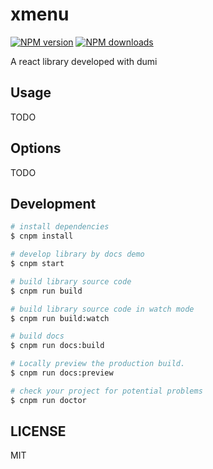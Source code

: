 # xmenu

[![NPM version](https://img.shields.io/npm/v/xmenu.svg?style=flat)](https://npmjs.org/package/xmenu)
[![NPM downloads](http://img.shields.io/npm/dm/xmenu.svg?style=flat)](https://npmjs.org/package/xmenu)

A react library developed with dumi

## Usage

TODO

## Options

TODO

## Development

```bash
# install dependencies
$ cnpm install

# develop library by docs demo
$ cnpm start

# build library source code
$ cnpm run build

# build library source code in watch mode
$ cnpm run build:watch

# build docs
$ cnpm run docs:build

# Locally preview the production build.
$ cnpm run docs:preview

# check your project for potential problems
$ cnpm run doctor
```

## LICENSE

MIT
